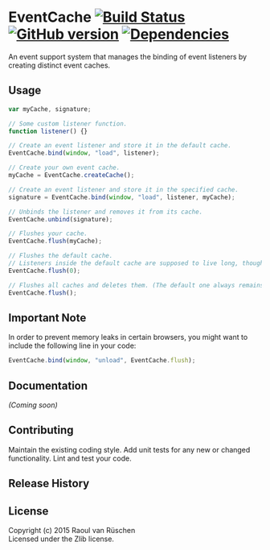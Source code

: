 # EventCache [![Build Status](https://travis-ci.org/vanruesc/eventcache.svg?branch=master)](https://travis-ci.org/vanruesc/eventcache) [![GitHub version](https://badge.fury.io/gh/vanruesc%2Feventcache.svg)](http://badge.fury.io/gh/vanruesc%2Feventcache) [![Dependencies](https://david-dm.org/vanruesc/eventcache.svg?branch=master)](https://david-dm.org/vanruesc/eventcache)

An event support system that manages the binding of event listeners by creating distinct event caches.

## Usage

```javascript
var myCache, signature;

// Some custom listener function.
function listener() {}

// Create an event listener and store it in the default cache.
EventCache.bind(window, "load", listener);

// Create your own event cache.
myCache = EventCache.createCache();

// Create an event listener and store it in the specified cache.
signature = EventCache.bind(window, "load", listener, myCache);

// Unbinds the listener and removes it from its cache.
EventCache.unbind(signature);

// Flushes your cache.
EventCache.flush(myCache);

// Flushes the default cache.
// Listeners inside the default cache are supposed to live long, though.
EventCache.flush(0);

// Flushes all caches and deletes them. (The default one always remains).
EventCache.flush();
```

## Important Note

In order to prevent memory leaks in certain browsers, you might want to 
include the following line in your code:

```javascript
EventCache.bind(window, "unload", EventCache.flush);
```

## Documentation
_(Coming soon)_

## Contributing
Maintain the existing coding style. Add unit tests for any new or changed functionality. Lint and test your code.

## Release History

## License
Copyright (c) 2015 Raoul van Rüschen  
Licensed under the Zlib license.
